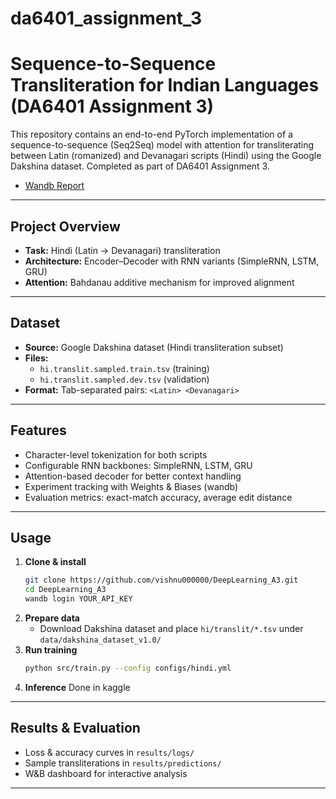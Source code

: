 # da6401_assignment_3

# Sequence-to-Sequence Transliteration for Indian Languages (DA6401 Assignment 3)

This repository contains an end-to-end PyTorch implementation of a sequence-to-sequence (Seq2Seq) model with attention for transliterating between Latin (romanized) and Devanagari scripts (Hindi) using the Google Dakshina dataset. Completed as part of DA6401 Assignment 3.

- [Wandb Report](https://api.wandb.ai/links/cs24m022-iit-madras-foundation/94ced026) 

---

## Project Overview
- **Task:** Hindi (Latin → Devanagari) transliteration
- **Architecture:** Encoder–Decoder with RNN variants (SimpleRNN, LSTM, GRU)
- **Attention:** Bahdanau additive mechanism for improved alignment

---

## Dataset
- **Source:** Google Dakshina dataset (Hindi transliteration subset)
- **Files:**
  - `hi.translit.sampled.train.tsv` (training)
  - `hi.translit.sampled.dev.tsv` (validation)
- **Format:** Tab-separated pairs: `<Latin>	<Devanagari>`

---

## Features
- Character-level tokenization for both scripts
- Configurable RNN backbones: SimpleRNN, LSTM, GRU
- Attention-based decoder for better context handling
- Experiment tracking with Weights & Biases (wandb)
- Evaluation metrics: exact-match accuracy, average edit distance

---

## Usage
1. **Clone & install**
   ```bash
   git clone https://github.com/vishnu000000/DeepLearning_A3.git
   cd DeepLearning_A3
   wandb login YOUR_API_KEY
   ```
2. **Prepare data**
   - Download Dakshina dataset and place `hi/translit/*.tsv` under `data/dakshina_dataset_v1.0/`
3. **Run training**
   ```bash
   python src/train.py --config configs/hindi.yml
   ```
4. **Inference**
  Done in kaggle

---

## Results & Evaluation
- Loss & accuracy curves in `results/logs/`
- Sample transliterations in `results/predictions/`
- W&B dashboard for interactive analysis

---
